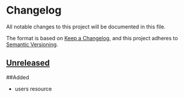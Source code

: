 # Changelog
All notable changes to this project will be documented in this file.

The format is based on [Keep a Changelog](https://keepachangelog.com/en/1.0.0/),
and this project adheres to [Semantic Versioning](https://semver.org/spec/v2.0.0.html).

## [Unreleased]

##Added
- users resource

[Unreleased]: https://github.com/aucune-idee/users/compare/v0.0.1...HEAD
[0.0.1]: https://github.com/aucune-idee/users/releases/tag/v0.0.1